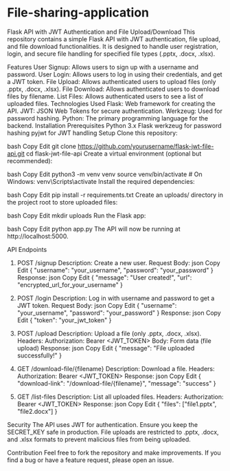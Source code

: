 # File-sharing-application
Flask API with JWT Authentication and File Upload/Download
This repository contains a simple Flask API with JWT authentication, file upload, and file download functionalities. It is designed to handle user registration, login, and secure file handling for specified file types (.pptx, .docx, .xlsx).

Features
User Signup: Allows users to sign up with a username and password.
User Login: Allows users to log in using their credentials, and get a JWT token.
File Upload: Allows authenticated users to upload files (only .pptx, .docx, .xlsx).
File Download: Allows authenticated users to download files by filename.
List Files: Allows authenticated users to see a list of uploaded files.
Technologies Used
Flask: Web framework for creating the API.
JWT: JSON Web Tokens for secure authentication.
Werkzeug: Used for password hashing.
Python: The primary programming language for the backend.
Installation
Prerequisites
Python 3.x
Flask
werkzeug for password hashing
pyjwt for JWT handling
Setup
Clone this repository:

bash
Copy
Edit
git clone https://github.com/yourusername/flask-jwt-file-api.git
cd flask-jwt-file-api
Create a virtual environment (optional but recommended):

bash
Copy
Edit
python3 -m venv venv
source venv/bin/activate  # On Windows: venv\Scripts\activate
Install the required dependencies:

bash
Copy
Edit
pip install -r requirements.txt
Create an uploads/ directory in the project root to store uploaded files:

bash
Copy
Edit
mkdir uploads
Run the Flask app:

bash
Copy
Edit
python app.py
The API will now be running at http://localhost:5000.

API Endpoints

1. POST /signup
Description: Create a new user.
Request Body:
json
Copy
Edit
{
  "username": "your_username",
  "password": "your_password"
}
Response:
json
Copy
Edit
{
  "message": "User created!",
  "url": "encrypted_url_for_your_username"
}

2. POST /login
Description: Log in with username and password to get a JWT token.
Request Body:
json
Copy
Edit
{
  "username": "your_username",
  "password": "your_password"
}
Response:
json
Copy
Edit
{
  "token": "your_jwt_token"
}

3. POST /upload
Description: Upload a file (only .pptx, .docx, .xlsx).
Headers:
Authorization: Bearer <JWT_TOKEN>
Body: Form data (file upload)
Response:
json
Copy
Edit
{
  "message": "File uploaded successfully!"
}

4. GET /download-file/{filename}
Description: Download a file.
Headers:
Authorization: Bearer <JWT_TOKEN>
Response:
json
Copy
Edit
{
  "download-link": "/download-file/{filename}",
  "message": "success"
}

5. GET /list-files
Description: List all uploaded files.
Headers:
Authorization: Bearer <JWT_TOKEN>
Response:
json
Copy
Edit
{
  "files": ["file1.pptx", "file2.docx"]
}

Security
The API uses JWT for authentication. Ensure you keep the SECRET_KEY safe in production.
File uploads are restricted to .pptx, .docx, and .xlsx formats to prevent malicious files from being uploaded.


Contribution
Feel free to fork the repository and make improvements. If you find a bug or have a feature request, please open an issue.
